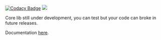 [![Codacy Badge](https://app.codacy.com/project/badge/Grade/c29935dc91ec4205977952c34179fffc)](https://www.codacy.com/gh/jordyamc/hydra_core/dashboard?utm_source=github.com&amp;utm_medium=referral&amp;utm_content=jordyamc/hydra_core&amp;utm_campaign=Badge_Grade)
[![](https://jitpack.io/v/hydra-app/core.svg)](https://jitpack.io/#hydra-app/core)

Core lib still under development, you can test but your code can broke in future releases.

Documentation [here](http://docs.knf-hydra.app/).